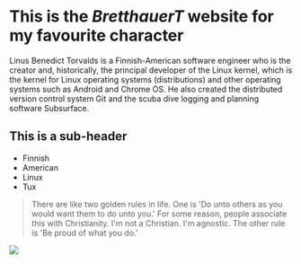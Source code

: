 # This is the *BretthauerT* website for my favourite character
Linus Benedict Torvalds is a Finnish-American software engineer who is the creator and, historically, the principal developer of the Linux kernel,
which is the kernel for Linux operating systems (distributions) and other operating systems such as Android and Chrome OS.
He also created the distributed version control system Git and the scuba dive logging and planning software Subsurface.

## This is a sub-header
* Finnish
* American
* Linux
* Tux


> There are like two golden rules in life.
> One is 'Do unto others as you would want them to do unto you.'
> For some reason, people associate this with Christianity.
> I'm not a Christian. I'm agnostic.
> The other rule is 'Be proud of what you do.'

<img src="https://upload.wikimedia.org/wikipedia/commons/thumb/0/01/LinuxCon_Europe_Linus_Torvalds_03_%28cropped%29.jpg/220px-LinuxCon_Europe_Linus_Torvalds_03_%28cropped%29.jpg"/>


